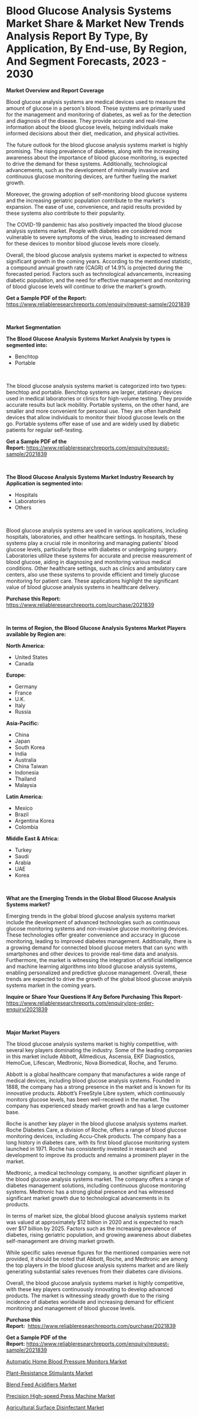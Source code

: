 <p><h1>Blood Glucose Analysis Systems Market Share & Market New Trends Analysis Report By Type, By Application, By End-use, By Region, And Segment Forecasts, 2023 - 2030</h1></p><p><strong>Market Overview and Report Coverage</strong></p>
<p><p>Blood glucose analysis systems are medical devices used to measure the amount of glucose in a person's blood. These systems are primarily used for the management and monitoring of diabetes, as well as for the detection and diagnosis of the disease. They provide accurate and real-time information about the blood glucose levels, helping individuals make informed decisions about their diet, medication, and physical activities.</p><p>The future outlook for the blood glucose analysis systems market is highly promising. The rising prevalence of diabetes, along with the increasing awareness about the importance of blood glucose monitoring, is expected to drive the demand for these systems. Additionally, technological advancements, such as the development of minimally invasive and continuous glucose monitoring devices, are further fueling the market growth.</p><p>Moreover, the growing adoption of self-monitoring blood glucose systems and the increasing geriatric population contribute to the market's expansion. The ease of use, convenience, and rapid results provided by these systems also contribute to their popularity.</p><p>The COVID-19 pandemic has also positively impacted the blood glucose analysis systems market. People with diabetes are considered more vulnerable to severe symptoms of the virus, leading to increased demand for these devices to monitor blood glucose levels more closely.</p><p>Overall, the blood glucose analysis systems market is expected to witness significant growth in the coming years. According to the mentioned statistic, a compound annual growth rate (CAGR) of 14.9% is projected during the forecasted period. Factors such as technological advancements, increasing diabetic population, and the need for effective management and monitoring of blood glucose levels will continue to drive the market's growth.</p></p>
<p><strong>Get a Sample PDF of the Report:</strong> <a href="https://www.reliableresearchreports.com/enquiry/request-sample/2021839">https://www.reliableresearchreports.com/enquiry/request-sample/2021839</a></p>
<p>&nbsp;</p>
<p><strong>Market Segmentation</strong></p>
<p><strong>The Blood Glucose Analysis Systems Market Analysis by types is segmented into:</strong></p>
<p><ul><li>Benchtop</li><li>Portable</li></ul></p>
<p>&nbsp;</p>
<p><p>The blood glucose analysis systems market is categorized into two types: benchtop and portable. Benchtop systems are larger, stationary devices used in medical laboratories or clinics for high-volume testing. They provide accurate results but lack mobility. Portable systems, on the other hand, are smaller and more convenient for personal use. They are often handheld devices that allow individuals to monitor their blood glucose levels on the go. Portable systems offer ease of use and are widely used by diabetic patients for regular self-testing.</p></p>
<p><strong>Get a Sample PDF of the Report:</strong>&nbsp;<a href="https://www.reliableresearchreports.com/enquiry/request-sample/2021839">https://www.reliableresearchreports.com/enquiry/request-sample/2021839</a></p>
<p>&nbsp;</p>
<p><strong>The Blood Glucose Analysis Systems Market Industry Research by Application is segmented into:</strong></p>
<p><ul><li>Hospitals</li><li>Laboratories</li><li>Others</li></ul></p>
<p>&nbsp;</p>
<p><p>Blood glucose analysis systems are used in various applications, including hospitals, laboratories, and other healthcare settings. In hospitals, these systems play a crucial role in monitoring and managing patients' blood glucose levels, particularly those with diabetes or undergoing surgery. Laboratories utilize these systems for accurate and precise measurement of blood glucose, aiding in diagnosing and monitoring various medical conditions. Other healthcare settings, such as clinics and ambulatory care centers, also use these systems to provide efficient and timely glucose monitoring for patient care. These applications highlight the significant value of blood glucose analysis systems in healthcare delivery.</p></p>
<p><strong>Purchase this Report:</strong>&nbsp; <a href="https://www.reliableresearchreports.com/purchase/2021839">https://www.reliableresearchreports.com/purchase/2021839</a></p>
<p>&nbsp;</p>
<p><strong>In terms of Region, the Blood Glucose Analysis Systems Market Players available by Region are:</strong></p>
<p>
    <p> <strong> North America: </strong>
        <ul>
            <li>United States</li>
            <li>Canada</li>
        </ul>
        </p> 
    <p> <strong> Europe: </strong>
        <ul>
            <li>Germany</li>
            <li>France</li>
            <li>U.K.</li>
            <li>Italy</li>
            <li>Russia</li>
        </ul>
        </p> 
    <p> <strong> Asia-Pacific: </strong>
        <ul>
            <li>China</li>
            <li>Japan</li>
            <li>South Korea</li>
            <li>India</li>
            <li>Australia</li>
            <li>China Taiwan</li>
            <li>Indonesia</li>
            <li>Thailand</li>
            <li>Malaysia</li>
        </ul>
        </p> 
    <p> <strong> Latin America: </strong>
        <ul>
            <li>Mexico</li>
            <li>Brazil</li>
            <li>Argentina Korea</li>
            <li>Colombia</li>
        </ul>
        </p> 
    <p> <strong> Middle East & Africa: </strong>
        <ul>
            <li>Turkey</li>
            <li>Saudi</li>
            <li>Arabia</li>
            <li>UAE</li>
            <li>Korea</li>
        </ul>
    </p>
    </p>
<p>&nbsp;</p>
<p><strong>What are the Emerging Trends in the Global Blood Glucose Analysis Systems market?</strong></p>
<p><p>Emerging trends in the global blood glucose analysis systems market include the development of advanced technologies such as continuous glucose monitoring systems and non-invasive glucose monitoring devices. These technologies offer greater convenience and accuracy in glucose monitoring, leading to improved diabetes management. Additionally, there is a growing demand for connected blood glucose meters that can sync with smartphones and other devices to provide real-time data and analysis. Furthermore, the market is witnessing the integration of artificial intelligence and machine learning algorithms into blood glucose analysis systems, enabling personalized and predictive glucose management. Overall, these trends are expected to drive the growth of the global blood glucose analysis systems market in the coming years.</p></p>
<p><strong>Inquire or Share Your Questions If Any Before Purchasing This Report</strong>- <a href="https://www.reliableresearchreports.com/enquiry/pre-order-enquiry/2021839">https://www.reliableresearchreports.com/enquiry/pre-order-enquiry/2021839</a></p>
<p>&nbsp;</p>
<p><strong>Major Market Players</strong></p>
<p><p>The blood glucose analysis systems market is highly competitive, with several key players dominating the industry. Some of the leading companies in this market include Abbott, Allmedicus, Ascensia, EKF Diagnostics, HemoCue, Lifescan, Medtronic, Nova Biomedical, Roche, and Terumo. </p><p>Abbott is a global healthcare company that manufactures a wide range of medical devices, including blood glucose analysis systems. Founded in 1888, the company has a strong presence in the market and is known for its innovative products. Abbott’s FreeStyle Libre system, which continuously monitors glucose levels, has been well-received in the market. The company has experienced steady market growth and has a large customer base.</p><p>Roche is another key player in the blood glucose analysis systems market. Roche Diabetes Care, a division of Roche, offers a range of blood glucose monitoring devices, including Accu-Chek products. The company has a long history in diabetes care, with its first blood glucose monitoring system launched in 1971. Roche has consistently invested in research and development to improve its products and remains a prominent player in the market.</p><p>Medtronic, a medical technology company, is another significant player in the blood glucose analysis systems market. The company offers a range of diabetes management solutions, including continuous glucose monitoring systems. Medtronic has a strong global presence and has witnessed significant market growth due to technological advancements in its products.</p><p>In terms of market size, the global blood glucose analysis systems market was valued at approximately $12 billion in 2020 and is expected to reach over $17 billion by 2025. Factors such as the increasing prevalence of diabetes, rising geriatric population, and growing awareness about diabetes self-management are driving market growth.</p><p>While specific sales revenue figures for the mentioned companies were not provided, it should be noted that Abbott, Roche, and Medtronic are among the top players in the blood glucose analysis systems market and are likely generating substantial sales revenues from their diabetes care divisions.</p><p>Overall, the blood glucose analysis systems market is highly competitive, with these key players continuously innovating to develop advanced products. The market is witnessing steady growth due to the rising incidence of diabetes worldwide and increasing demand for efficient monitoring and management of blood glucose levels.</p></p>
<p><strong>Purchase this Report:</strong>&nbsp;&nbsp;<a href="https://www.reliableresearchreports.com/purchase/2021839">https://www.reliableresearchreports.com/purchase/2021839</a></p>
<p></p>
<p><strong>Get a Sample PDF of the Report:</strong>&nbsp;<a href="https://www.reliableresearchreports.com/enquiry/request-sample/2021839">https://www.reliableresearchreports.com/enquiry/request-sample/2021839</a></p>
<p><p><a href="https://github.com/gshchiplitsov/Market-Research-Report-List-1/blob/main/automatic-home-blood-pressure-monitors-market.md">Automatic Home Blood Pressure Monitors Market</a></p><p><a href="https://medium.com/@dylangilbert65/plant-resistance-stimulants-market-focuses-on-market-share-size-and-projected-forecast-till-2030-e490ecabec17">Plant-Resistance Stimulants Market</a></p><p><a href="https://medium.com/@nicholasstewart02/blend-feed-acidifiers-market-trends-and-market-analysis-forecasted-for-period-2023-2030-04146c534447">Blend Feed Acidifiers Market</a></p><p><a href="https://github.com/ambrozg/Market-Research-Report-List-1/blob/main/precision-high-speed-press-machine-market.md">Precision High-speed Press Machine Market</a></p><p><a href="https://medium.com/@jeremybates83/agricultural-surface-disinfectant-market-trends-forecast-and-competitive-analysis-to-2030-f44239cb02cc">Agricultural Surface Disinfectant Market</a></p></p>
